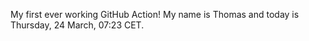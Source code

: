 My first ever working GitHub Action!
My name is Thomas and today is Thursday, 24 March, 07:23 CET. 
